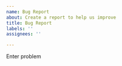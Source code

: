 ```yaml
---
name: Bug Report
about: Create a report to help us improve
title: Bug Report
labels: ''
assignees: ''

---
```


Enter problem
